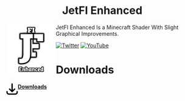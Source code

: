 <H1 align = "center">JetFI Enhanced</H1>

<img src = "docs/pack_icon.png" align = "left" width = "130" height = "130" alt = "JetFI Enhanced Logo">

JetFI Enhanced Is a Minecraft Shader With Slight Graphical Improvements.

[![Twitter](https://img.shields.io/badge/Twitter-1DA1F2?style=for-the-badge&logo=twitter&logoColor=white)](https://twitter.com/NMcpe222)
[![YouTube](https://img.shields.io/badge/YouTube-red?style=for-the-badge&logo=youtube&logoColor=white)](https://youtube.com/@Aniky99?si=tzdEv7YPueup_1OX)

<H1 align = "left">Downloads</H1>

<a href = https://htmlpreview.github.io/?https://github.com/JetId/JetFI_Enhanced/blob/main/index.html>
<img src = "docs/downloads.png" align = "left" width = "30" height = "30" alt = "Downloads">
<strong>Downloads</strong>
</a>
